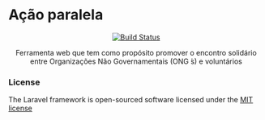 # Ação paralela

<p align="center">
<a href="https://travis-ci.org/laravel/framework"><img src="https://travis-ci.org/laravel/framework.svg" alt="Build Status"></a>
</p>

<p align="center">
Ferramenta web que tem como propósito promover o encontro  solidário entre Organizações Não Governamentais (ONG ́s) e voluntários 
</p>


### License

The Laravel framework is open-sourced software licensed under the [MIT license](http://opensource.org/licenses/MIT)




